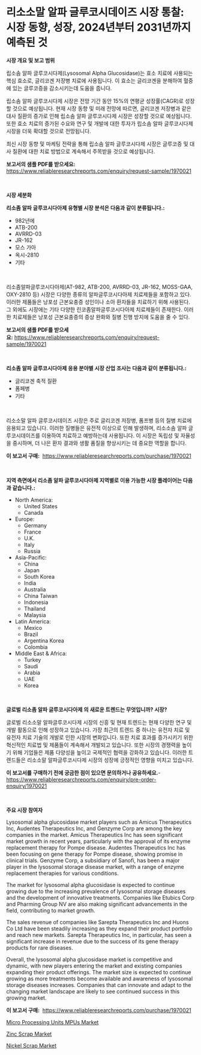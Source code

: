 <p><h1>리소소말 알파 글루코시데이즈 시장 통찰: 시장 동향, 성장, 2024년부터 2031년까지 예측된 것</h1></p><p><strong>시장 개요 및 보고 범위</strong></p>
<p><p>립소솜 알파 글루코시다제(Lysosomal Alpha Glucosidase)는 효소 치료에 사용되는 핵심 효소로, 글리코겐 저장병 치료에 사용됩니다. 이 효소는 글리코겐을 분해하여 혈중에 있는 글루코증을 감소시키는데 도움을 줍니다.</p><p>립소솜 알파 글루코시다제 시장은 전망 기간 동안 15%의 연평균 성장률(CAGR)로 성장할 것으로 예상됩니다. 현재 시장 동향 및 미래 전망에 따르면, 글리코겐 저장병과 같은 대사 질환의 증가로 인해 립소솜 알파 글루코시다제 시장은 성장할 것으로 예상됩니다. 또한 효소 치료의 증가된 수요와 연구 및 개발에 대한 투자가 립소솜 알파 글루코시다제 시장을 더욱 확대할 것으로 전망됩니다.</p><p>최신 시장 동향 및 마케팅 전략을 통해 립소솜 알파 글루코시다제 시장은 글루코증 및 대사 질환에 대한 치료 방법으로 계속해서 주목받을 것으로 예상됩니다.</p></p>
<p><strong>보고서의 샘플 PDF를 받으세요:</strong> <a href="https://www.reliableresearchreports.com/enquiry/request-sample/1970021">https://www.reliableresearchreports.com/enquiry/request-sample/1970021</a></p>
<p>&nbsp;</p>
<p><strong>시장 세분화</strong></p>
<p><strong>리소좀 알파 글루코시다아제 유형별 시장 분석은 다음과 같이 분류됩니다.:</strong></p>
<p><ul><li>982년에</li><li>ATB-200</li><li>AVRRD-03</li><li>JR-162</li><li>모스 가아</li><li>옥시-2810</li><li>기타</li></ul></p>
<p>&nbsp;</p>
<p><p>리소좀알파글루코시다아제(AT-982, ATB-200, AVRRD-03, JR-162, MOSS-GAA, OXY-2810 등) 시장은 다양한 종류의 알파글루코시다아제 치료제들을 포함하고 있다. 이러한 제품들은 낭포성 근본요충증 성인이나 소아 환자들을 치료하기 위해 사용된다. 그 외에도 시장에는 기타 다양한 린코좀알파글루코시다아제 치료제들이 존재한다. 이러한 치료제들은 낭포성 근본요충증의 증상 완화와 질병 진행 방지에 도움을 줄 수 있다.</p></p>
<p><strong>보고서의 샘플 PDF를 받으세요:</strong>&nbsp;<a href="https://www.reliableresearchreports.com/enquiry/request-sample/1970021">https://www.reliableresearchreports.com/enquiry/request-sample/1970021</a></p>
<p>&nbsp;</p>
<p><strong> 리소좀 알파 글루코시다아제 응용 분야별 시장 산업 조사는 다음과 같이 분류됩니다.:</strong></p>
<p><ul><li>글리코겐 축적 질환</li><li>폼페병</li><li>기타</li></ul></p>
<p>&nbsp;</p>
<p><p>리소소말 알파 글루코시데이즈 시장은 주로 글리코겐 저장병, 폼프병 등의 질병 치료에 응용되고 있습니다. 이러한 질병들은 유전적 이상으로 인해 발생하며, 리소소솜 알파 글루코시데이즈를 이용하여 치료하고 예방하는데 사용됩니다. 이 시장은 독립성 및 자율성을 중시하며, 더 나은 환자 결과와 생활 품질을 향상시키는 데 중요한 역할을 합니다.</p></p>
<p><strong>이 보고서 구매:</strong>&nbsp; <a href="https://www.reliableresearchreports.com/purchase/1970021">https://www.reliableresearchreports.com/purchase/1970021</a></p>
<p>&nbsp;</p>
<p><strong>지역 측면에서 리소좀 알파 글루코시다아제 지역별로 이용 가능한 시장 플레이어는 다음과 같습니다.:</strong></p>
<p><ul>
    <li>
        North America:
        <ul>
            <li>United States</li>
            <li>Canada</li>
        </ul>
    </li>
    <li>
        Europe:
        <ul>
            <li>Germany</li>
            <li>France</li>
            <li>U.K.</li>
            <li>Italy</li>
            <li>Russia</li>
        </ul>
    </li>
    <li>
        Asia-Pacific:
        <ul>
            <li>China</li>
            <li>Japan</li>
            <li>South Korea</li>
            <li>India</li>
            <li>Australia</li>
            <li>China Taiwan</li>
            <li>Indonesia</li>
            <li>Thailand</li>
            <li>Malaysia</li>
        </ul>
    </li>
    <li>
        Latin America:
        <ul>
            <li>Mexico</li>
            <li>Brazil</li>
            <li>Argentina Korea</li>
            <li>Colombia</li>
        </ul>
    </li>
    <li>
        Middle East & Africa:
        <ul>
            <li>Turkey</li>
            <li>Saudi</li>
            <li>Arabia</li>
            <li>UAE</li>
            <li>Korea</li>
        </ul>
    </li>
    </ul></p>
<p>&nbsp;</p>
<p><strong>글로벌 리소좀 알파 글루코시다아제 의 새로운 트렌드는 무엇입니까? 시장?</strong></p>
<p><p>글로벌 리소소말 알파글루코시다제 시장의 신흥 및 현재 트렌드는 현재 다양한 연구 및 개발 활동으로 인해 성장하고 있습니다. 가장 최근의 트렌드 중 하나는 유전자 치료 및 유전자 치료 기술의 개발로 인한 시장의 변화입니다. 또한 치료 효과를 증가시키기 위한 혁신적인 치료법 및 제품들이 계속해서 개발되고 있습니다. 또한 시장의 경쟁력을 높이기 위해 기업들은 제품 다양성을 높이고 국제적인 협력을 강화하고 있습니다. 이러한 트렌드들은 리소소말 알파글루코시다제 시장의 성장에 긍정적인 영향을 미치고 있습니다.</p></p>
<p><strong>이 보고서를 구매하기 전에 궁금한 점이 있으면 문의하거나 공유하세요.</strong>- <a href="https://www.reliableresearchreports.com/enquiry/pre-order-enquiry/1970021">https://www.reliableresearchreports.com/enquiry/pre-order-enquiry/1970021</a></p>
<p>&nbsp;</p>
<p><strong>주요 시장 참여자</strong></p>
<p><p>Lysosomal alpha glucosidase market players such as Amicus Therapeutics Inc, Audentes Therapeutics Inc, and Genzyme Corp are among the key companies in the market. Amicus Therapeutics Inc has seen significant market growth in recent years, particularly with the approval of its enzyme replacement therapy for Pompe disease. Audentes Therapeutics Inc has been focusing on gene therapy for Pompe disease, showing promise in clinical trials. Genzyme Corp, a subsidiary of Sanofi, has been a major player in the lysosomal storage disease market, with a range of enzyme replacement therapies for various conditions.</p><p>The market for lysosomal alpha glucosidase is expected to continue growing due to the increasing prevalence of lysosomal storage diseases and the development of innovative treatments. Companies like Etubics Corp and Pharming Group NV are also making significant advancements in the field, contributing to market growth.</p><p>The sales revenue of companies like Sarepta Therapeutics Inc and Huons Co Ltd have been steadily increasing as they expand their product portfolio and reach new markets. Sarepta Therapeutics Inc, in particular, has seen a significant increase in revenue due to the success of its gene therapy products for rare diseases.</p><p>Overall, the lysosomal alpha glucosidase market is competitive and dynamic, with new players entering the market and existing companies expanding their product offerings. The market size is expected to continue growing as more treatments become available and awareness of lysosomal storage diseases increases. Companies that can innovate and adapt to the changing market landscape are likely to see continued success in this growing market.</p></p>
<p><strong>이 보고서 구매:</strong>&nbsp;&nbsp;<a href="https://www.reliableresearchreports.com/purchase/1970021">https://www.reliableresearchreports.com/purchase/1970021</a></p>
<p><p><a href="https://medium.com/@joeyojholms5961/analyzing-micro-processing-units-mpus-market-global-industry-perspective-and-forecast-2024-to-91fd981e2242">Micro Processing Units MPUs Market</a></p><p><a href="https://butternut-bug-553.notion.site/Zinc-Scrap-Market-Growth-Market-Trends-COVID-19-Impact-and-Forecasts-for-period-from-2024-2031-a2d7396bc17e4103a829020790f05149">Zinc Scrap Market</a></p><p><a href="https://invited-way-688.notion.site/Nickel-Scrap-Market-Research-Report-Reveals-The-Latest-Trends-And-Opportunities-of-this-Market-for-P-134eb70120214b93943a8fd92d179905">Nickel Scrap Market</a></p></p>
